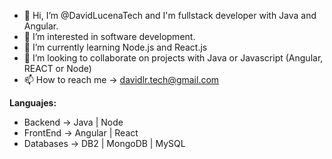- 👋 Hi, I’m @DavidLucenaTech and I'm fullstack developer with Java and Angular.
- 👀 I’m interested in software development.
- 🌱 I’m currently learning Node.js and React.js
- 💞️ I’m looking to collaborate on projects with Java or Javascript (Angular, REACT or Node)
- 📫 How to reach me -> davidlr.tech@gmail.com

**Languajes:**
  - Backend -> Java | Node
  - FrontEnd -> Angular | React
  - Databases -> DB2 | MongoDB | MySQL
<!---
DavidLucenaTech/DavidLucenaTech is a ✨ special ✨ repository because its `README.md` (this file) appears on your GitHub profile.
You can click the Preview link to take a look at your changes.
--->
